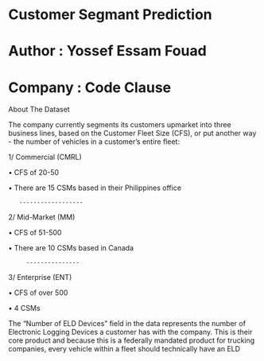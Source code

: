 # Customer Segmant Prediction
# Author : Yossef Essam Fouad 
# Company : Code Clause
 
 
About The Dataset

The company currently segments its customers upmarket into three business lines, based on the Customer Fleet Size (CFS), or put another way - the number of vehicles in a customer’s entire fleet:

1/ Commercial (CMRL)

• CFS of 20-50

• There are 15 CSMs based in their Philippines office
       
       ------------------
       
2/ Mid-Market (MM)

• CFS of 51-500

• There are 10 CSMs based in Canada

         ---------------
         
3/ Enterprise (ENT)

• CFS of over 500

• 4 CSMs

The “Number of ELD Devices” field in the data represents the number of Electronic Logging Devices a customer has with the company. This is their core product and because this is a federally mandated product for trucking companies, every vehicle within a fleet should technically have an ELD

